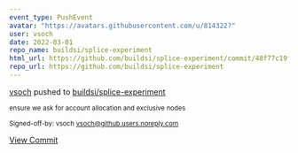 ```yaml
---
event_type: PushEvent
avatar: "https://avatars.githubusercontent.com/u/814322?"
user: vsoch
date: 2022-03-01
repo_name: buildsi/splice-experiment
html_url: https://github.com/buildsi/splice-experiment/commit/48f77c19f8e6102f2f44855f1a51bafc43d0ac7f
repo_url: https://github.com/buildsi/splice-experiment
---
```


<a href='https://github.com/vsoch' target='_blank'>vsoch</a> pushed to <a href='https://github.com/buildsi/splice-experiment' target='_blank'>buildsi/splice-experiment</a>

<small>ensure we ask for account allocation and exclusive nodes

Signed-off-by: vsoch <vsoch@github.users.noreply.com></small>

<a href='https://github.com/buildsi/splice-experiment/commit/48f77c19f8e6102f2f44855f1a51bafc43d0ac7f' target='_blank'>View Commit</a>